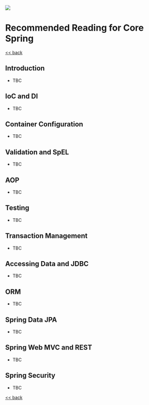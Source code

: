 <img src="https://github.com/stayahead-training/shared/blob/master/stayahead.png" />

# Recommended Reading for Core Spring

[<< back](../README.md)

## Introduction

- TBC

## IoC and DI

- TBC

## Container Configuration

- TBC

## Validation and SpEL

- TBC

## AOP

- TBC

## Testing

- TBC

## Transaction Management

- TBC

## Accessing Data and JDBC

- TBC

## ORM

- TBC

## Spring Data JPA

- TBC

## Spring Web MVC and REST

- TBC

## Spring Security

- TBC

[<< back](../README.md)